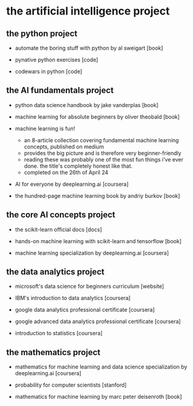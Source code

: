 # the artificial intelligence project

## the python project
* automate the boring stuff with python by al sweigart [book]

* pynative python exercises [code]

* codewars in python [code]

## the AI fundamentals project
* python data science handbook by jake vanderplas [book]

* machine learning for absolute beginners by oliver theobald [book]

* machine learning is fun!
    * an 8-article collection covering fundamental machine learning concepts, published on medium
    * provides the big picture and is therefore very beginner-friendly
    * reading these was probably one of the most fun things i've ever done. the title's completely honest like that.
    * completed on the 26th of April 24

* AI for everyone by deeplearning.ai [coursera]

* the hundred-page machine learning book by andriy burkov [book]

## the core AI concepts project
* the scikit-learn official docs [docs]

* hands-on machine learning with scikit-learn and tensorflow [book]

* machine learning specialization by deeplearning.ai [coursera]

## the data analytics project
* microsoft's data science for beginners curriculum [website]

* IBM's introduction to data analytics [coursera]

* google data analytics professional certificate [coursera]

* google advanced data analytics professional certificate [coursera]

* introduction to statistics [coursera]

## the mathematics project
* mathematics for machine learning and data science specialization by deeplearning.ai [coursera]

* probability for computer scientists [stanford]

* mathematics for machine learning by marc peter deisenroth [book]